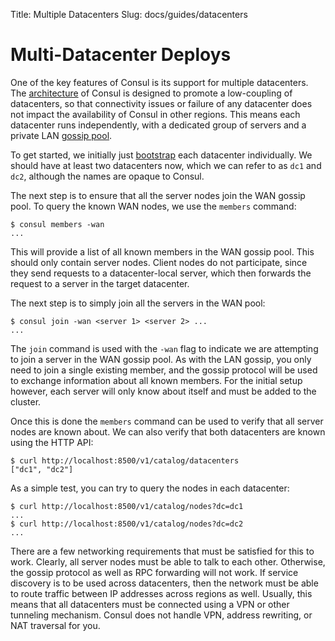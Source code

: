 Title: Multiple Datacenters
Slug: docs/guides/datacenters


# Multi-Datacenter Deploys

One of the key features of Consul is its support for multiple datacenters.
The [architecture](/docs/internals/architecture.html) of Consul is designed to
promote a low-coupling of datacenters, so that connectivity issues or
failure of any datacenter does not impact the availability of Consul in other
regions. This means each datacenter runs independently, with a dedicated
group of servers and a private LAN [gossip pool](/docs/internals/gossip.html).

To get started, we initially just [bootstrap](/docs/guides/bootstrapping.html) each
datacenter individually. We should have at least two datacenters now, which
we can refer to as `dc1` and `dc2`, although the names are opaque to Consul.

The next step is to ensure that all the server nodes join the WAN gossip pool.
To query the known WAN nodes, we use the `members` command:

```
$ consul members -wan
...
```

This will provide a list of all known members in the WAN gossip pool. This should
only contain server nodes. Client nodes do not participate, since they send requests
to a datacenter-local server, which then forwards the request to a server in the target datacenter.

The next step is to simply join all the servers in the WAN pool:

```
$ consul join -wan <server 1> <server 2> ...
...
```

The `join` command is used with the `-wan` flag to indicate we are attempting
to join a server in the WAN gossip pool. As with the LAN gossip, you only need
to join a single existing member, and the gossip protocol will be used to exchange
information about all known members. For the initial setup however, each server
will only know about itself and must be added to the cluster.

Once this is done the `members` command can be used to verify that
all server nodes are known about. We can also verify that both datacenters
are known using the HTTP API:

```
$ curl http://localhost:8500/v1/catalog/datacenters
["dc1", "dc2"]
```

As a simple test, you can try to query the nodes in each datacenter:

```
$ curl http://localhost:8500/v1/catalog/nodes?dc=dc1
...
$ curl http://localhost:8500/v1/catalog/nodes?dc=dc2
...
```

There are a few networking requirements that must be satisfied for this to
work. Clearly, all server nodes must be able to talk to each other. Otherwise,
the gossip protocol as well as RPC forwarding will not work. If service discovery
is to be used across datacenters, then the network must be able to route traffic
between IP addresses across regions as well. Usually, this means that all datacenters
must be connected using a VPN or other tunneling mechanism. Consul does not handle
VPN, address rewriting, or NAT traversal for you.

